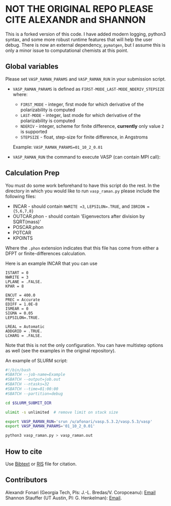 # NOT THE ORIGINAL REPO PLEASE CITE ALEXANDR and SHANNON

This is a forked version of this code. I have added modern logging, python3 syntax, and some more robust runtime features that will help the user debug. There is now an external dependency, `pymatgen`, but I assume this is only a minor issue to computational chemists at this point. 

## Global variables

Please set `VASP_RAMAN_PARAMS` and `VASP_RAMAN_RUN` in your submission script.

  - `VASP_RAMAN_PARAMS` is defined as `FIRST-MODE_LAST-MODE_NDERIV_STEPSIZE` where:
      - `FIRST_MODE` - integer, first mode for which derivative of the polarizability is computed
      - `LAST-MODE`  - integer, last mode for which derivative of the polarizability is computed
      - `NDERIV`     - integer, scheme for finite difference, **currently** only value `2` is supported
      - `STEPSIZE`   - float, step-size for finite difference, in Angstroms
        
    Example: `VASP_RAMAN_PARAMS=01_10_2_0.01`

  - `VASP_RAMAN_RUN` the command to execute VASP (can contain MPI call):  


## Calculation Prep

You must do some work beforehand to have this script do the rest. In the directory in which you would like to run `vasp_raman.py` please include the following files:

- INCAR        - should contain `NWRITE =3`, `LEPSILON=.TRUE`, and `IBRION = {5,6,7,8}` 
- OUTCAR.phon  - should contain 'Eigenvectors after division by SQRT(mass)' 
- POSCAR.phon  
- POTCAR       
- KPOINTS      

Where the `.phon` extension indicates that this file has come from either a DFPT or finite-differences calculation.

Here is an example INCAR that you can use
```
ISTART = 0
NWRITE = 3
LPLANE = .FALSE.
KPAR = 8

ENCUT = 400.0
PREC = Accurate
EDIFF = 1.0E-8
ISMEAR = 0
SIGMA = 0.05
LEPSILON=.TRUE.

LREAL = Automatic
ADDGRID = .TRUE.
LCHARG = .FALSE.
```

Note that this is not the only configuration. You can have multistep options as well (see the examples in the original repository). 


An example of SLURM script:

```bash
#!/bin/bash
#SBATCH --job-name=Example
#SBATCH --output=job.out
#SBATCH --ntasks=32
#SBATCH --time=01:00:00
#SBATCH --partition=debug

cd $SLURM_SUBMIT_DIR

ulimit -s unlimited  # remove limit on stack size

export VASP_RAMAN_RUN='srun /u/afonari/vasp.5.3.2/vasp.5.3/vasp'
export VASP_RAMAN_PARAMS='01_10_2_0.01'

python3 vasp_raman.py > vasp_raman.out
```


## How to cite

Use [Bibtext](https://raw.githubusercontent.com/raman-sc/VASP/master/vasp_raman_py.bib) or [RIS](https://raw.githubusercontent.com/raman-sc/VASP/master/vasp_raman_py.ris) file for citation.

## Contributors

Alexandr Fonari (Georgia Tech, PIs: J.-L. Bredas/V. Coropceanu): [Email](mailto:alexandr.fonari[nospam]gatech.edu)  
Shannon Stauffer (UT Austin, PI: G. Henkelman): [Email](mailto:stauffers[nospam]utexas.edu).
